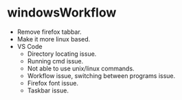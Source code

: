 # windowsWorkflow
- Remove firefox tabbar.
- Make it more linux based.
- VS Code
    - Directory locating issue.
    - Running cmd issue.
    - Not able to use unix/linux commands.
    - Workflow issue, switching between programs issue.
    - Firefox font issue.
    - Taskbar issue.
